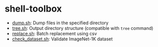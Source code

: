 # shell-toolbox

- [dump.sh](dump.sh): Dump files in the specified directory
- [tree.sh](tree.sh): Output directory structure (compatible with `tree` command)
- [replace.sh](replace.sh): Batch replacement using csv 
- [check_dataset.sh](check_dataset.sh): Validate ImageNet-1K dataset
